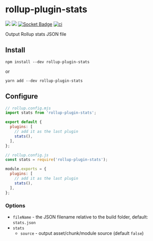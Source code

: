 # rollup-plugin-stats

[![](https://img.shields.io/npm/v/rollup-plugin-stats.svg)](https://www.npmjs.com/package/rollup-plugin-stats)
![](https://img.shields.io/node/v/rollup-plugin-stats.svg)
[![Socket Badge](https://socket.dev/api/badge/npm/package/rollup-plugin-stats)](https://socket.dev/npm/package/rollup-plugin-stats)
[![ci](https://github.com/vio/rollup-plugin-stats/actions/workflows/ci.yml/badge.svg)](https://github.com/vio/rollup-plugin-stats/actions/workflows/ci.yml)

Output Rollup stats JSON file

## Install

```shell
npm install --dev rollup-plugin-stats
```

or

```shell
yarn add --dev rollup-plugin-stats
```

## Configure

```js
// rollup.config.mjs
import stats from 'rollup-plugin-stats';

export default {
  plugins: [
    // add it as the last plugin
    stats(),
  ],
};
```

```js
// rollup.config.js
const stats = require('rollup-plugin-stats');

module.exports = {
  plugins: [
    // add it as the last plugin
    stats(),
  ],
};
```

### Options

- `fileName` - the JSON filename relative to the build folder, default: `stats.json`
- `stats` 
    - `source` - output asset/chunk/module source (default `false`)
